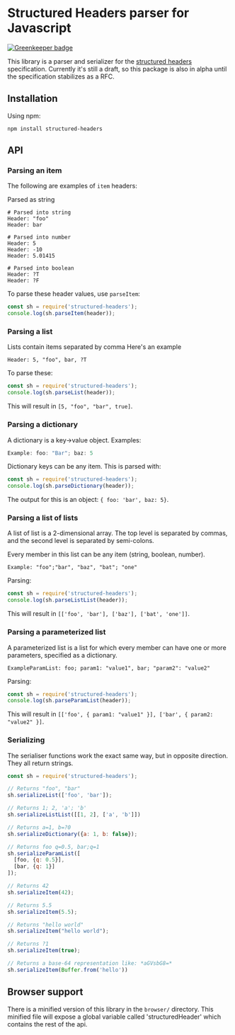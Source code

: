 Structured Headers parser for Javascript
=======================================

[![Greenkeeper badge](https://badges.greenkeeper.io/evert/structured-headers.svg)](https://greenkeeper.io/)

This library is a parser and serializer for the [structured headers][1]
specification.  Currently it's still a draft, so this package is also in alpha
until the specification stabilizes as a RFC.

Installation
------------

Using npm:

```
npm install structured-headers
```

API
---

### Parsing an item

The following are examples of `item` headers:

Parsed as string

```
# Parsed into string
Header: "foo"
Header: bar

# Parsed into number
Header: 5
Header: -10
Header: 5.01415

# Parsed into boolean
Header: ?T
Header: ?F
```

To parse these header values, use `parseItem`:

```javascript
const sh = require('structured-headers');
console.log(sh.parseItem(header));
```

### Parsing a list

Lists contain items separated by comma Here's an example

```
Header: 5, "foo", bar, ?T
```

To parse these:

```javascript
const sh = require('structured-headers');
console.log(sh.parseList(header));
```

This will result in `[5, "foo", "bar", true]`.

### Parsing a dictionary

A dictionary is a key->value object. Examples:

```javascript
Example: foo: "Bar"; baz: 5
```

Dictionary keys can be any item. This is parsed with:

```javascript
const sh = require('structured-headers');
console.log(sh.parseDictionary(header));
```

The output for this is an object: `{ foo: 'bar', baz: 5}`.

### Parsing a list of lists

A list of list is a 2-dimensional array. The top level is separated
by commas, and the second level is separated by semi-colons.

Every member in this list can be any item (string, boolean, number).


```
Example: "foo";"bar", "baz", "bat"; "one"
```

Parsing:

```javascript
const sh = require('structured-headers');
console.log(sh.parseListList(header));
```

This will result in `[['foo', 'bar'], ['baz'], ['bat', 'one']]`.

### Parsing a parameterized list

A parameterized list is a list for which every member can have
one or more parameters, specified as a dictionary.

```
ExampleParamList: foo; param1: "value1", bar; "param2": "value2"
```

Parsing:


```javascript
const sh = require('structured-headers');
console.log(sh.parseParamList(header));
```

This will result in `[['foo', { param1: "value1" }], ['bar', { param2: "value2" }]`.


### Serializing

The serialiser functions work the exact same way, but in opposite direction.
They all return strings.

```javascript
const sh = require('structured-headers');

// Returns "foo", "bar"
sh.serializeList(['foo', 'bar']);

// Returns 1; 2, 'a'; 'b'
sh.serializeListList([[1, 2], ['a', 'b']])

// Returns a=1, b=?0
sh.serializeDictionary({a: 1, b: false});

// Returns foo q=0.5, bar;q=1
sh.serializeParamList([
  [foo, {q: 0.5}],
  [bar, {q: 1}]
]);

// Returns 42
sh.serializeItem(42);

// Returns 5.5
sh.serializeItem(5.5);

// Returns "hello world"
sh.serializeItem("hello world");

// Returns ?1
sh.serializeItem(true);

// Returns a base-64 representation like: *aGVsbG8=*
sh.serializeItem(Buffer.from('hello'))
```

Browser support
---------------

There is a minified version of this library in the `browser/` directory. This minified
file will expose a global variable called 'structuredHeader' which contains the rest
of the api.


[1]: https://tools.ietf.org/html/draft-ietf-httpbis-header-structure
